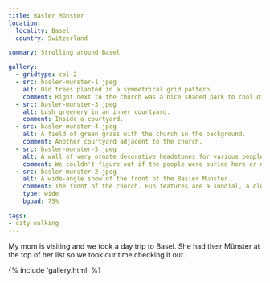 ```yaml
---
title: Basler Münster
location:
  locality: Basel
  country: Switzerland

summary: Strolling around Basel

gallery:
  - gridtype: col-2
  - src: basler-munster-1.jpeg
    alt: Old trees planted in a symmetrical grid pattern.
    comment: Right next to the church was a nice shaded park to cool off.
  - src: basler-munster-3.jpeg
    alt: Lush greenery in an inner courtyard.
    comment: Inside a courtyard.
  - src: basler-munster-4.jpeg
    alt: A field of green grass with the church in the background.
    comment: Another courtyard adjacent to the church.
  - src: basler-munster-5.jpeg
    alt: A wall of very ornate decorative headstones for various people.
    comment: We couldn't figure out if the people were buried here or not, but they all clearly had enough pull to be featured on the wall.
  - src: basler-munster-2.jpeg
    alt: A wide-angle show of the front of the Basler Münster.
    comment: The front of the church. Fun features are a sundial, a clock, pretty stonework, plus that gargoyle getting absolutely nailed by a knight in armor!
    type: wide
    bgpad: 75%

tags:
- city walking
---
```


My mom is visiting and we took a day trip to Basel. She had their Münster at the top of her list so we took our time checking it out.

{% include 'gallery.html' %}
